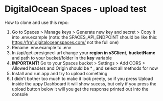 # DigitalOcean Spaces - upload test

How to clone and use this repo:
1. Go to Spaces > Manage keys >  Generate new key and secret > Copy it into .env.example (note: the SPACES_API_ENDPOINT should be like this: https://fra1.digitaloceanspaces.com/ not the full one)
2. Rename .env.example to .env
3. In /api/get-presigned-url change your **region in s3Client**, **bucketName** and path to your bucket/folder in the **key** variable
4. **IMPORTANT!** Go to your Spaces bucket > Settings > Add CORS > Allowed headers and Origin should be * , and select all methods for now
5. Install and run app and try to upload something
6. I didn't bother too much to make it look preety, so if you press Upload inside the uppy Dashboard it will show sucess, but only if you press the upload button below it will you get the response printed out into the console
